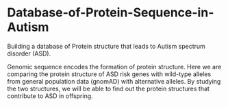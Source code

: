 # Database-of-Protein-Sequence-in-Autism

Building a database of Protein structure that leads to Autism spectrum disorder (ASD).

Genomic sequence encodes the formation of protein structure. Here we are comparing the protein structure of  ASD risk genes with wild-type alleles from general population data (gnomAD) with alternative alleles. By studying the two structures, we will be able to find out the protein structures that contribute to ASD in offspring.
